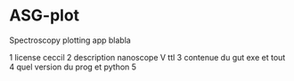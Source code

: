 # ASG-plot
Spectroscopy plotting app
blabla


1 license ceccil
2 description
  nanoscope V ttl
3 contenue du gut exe et tout
4 quel version du prog et python
5 
